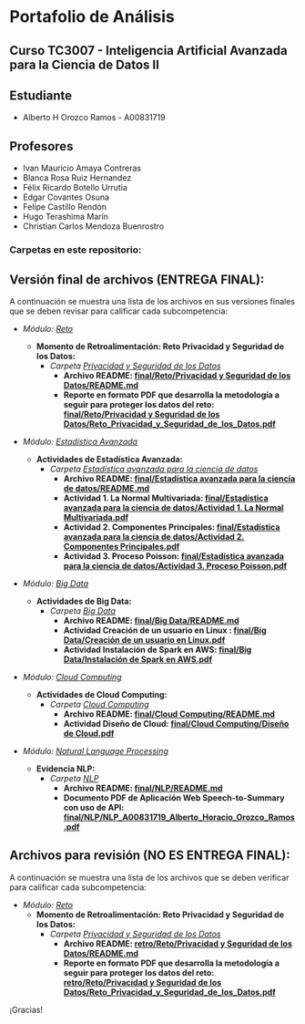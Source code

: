 # Portafolio de Análisis

## Curso TC3007 - Inteligencia Artificial Avanzada para la Ciencia de Datos II

## Estudiante
* Alberto H Orozco Ramos - A00831719

## Profesores
* Ivan Mauricio Amaya Contreras
* Blanca Rosa Ruiz Hernandez
* Félix Ricardo Botello Urrutia
* Edgar Covantes Osuna
* Felipe Castillo Rendón
* Hugo Terashima Marín
* Christian Carlos Mendoza Buenrostro


### Carpetas en este repositorio:

## **Versión final de archivos (ENTREGA FINAL)**:
A continuación se muestra una lista de los archivos en sus versiones finales que se deben revisar para calificar cada subcompetencia: 

* *Módulo: [Reto](/final/Reto/)*
	* **Momento de Retroalimentación: Reto Privacidad y Seguridad de los Datos:**
		* *Carpeta [Privacidad y Seguridad de los Datos](/final/Reto/Privacidad%20y%20Seguridad%20de%20los%20Datos/)*
			* **Archivo README: [final/Reto/Privacidad y Seguridad de los Datos/README.md](/final/Reto/Privacidad%20y%20Seguridad%20de%20los%20Datos/README.md)**
			* **Reporte en formato PDF que desarrolla la metodología a seguir para proteger los datos del reto: [final/Reto/Privacidad y Seguridad de los Datos/Reto_Privacidad_y_Seguridad_de_los_Datos.pdf](/final/Reto/Privacidad%20y%20Seguridad%20de%20los%20Datos/Reto_Privacidad_y_Seguridad_de_los_Datos.pdf)**

* *Módulo: [Estadística Avanzada](/final/Estadística%20avanzada%20para%20la%20ciencia%20de%20datos/)*
	* **Actividades de Estadística Avanzada:**
		* *Carpeta [Estadística avanzada para la ciencia de datos](/final/Estadística%20avanzada%20para%20la%20ciencia%20de%20datos/)*
			* **Archivo README: [final/Estadística avanzada para la ciencia de datos/README.md](/final/Estadística%20avanzada%20para%20la%20ciencia%20de%20datos/README.md)**
			* **Actividad 1. La Normal Multivariada: [final/Estadística avanzada para la ciencia de datos/Actividad 1. La Normal Multivariada.pdf](/final/Estadística%20avanzada%20para%20la%20ciencia%20de%20datos/Actividad%201.%20La%20Normal%20Multivariada.pdf)**
			* **Actividad 2. Componentes Principales: [final/Estadística avanzada para la ciencia de datos/Actividad 2. Componentes Principales.pdf](/final/Estadística%20avanzada%20para%20la%20ciencia%20de%20datos/Actividad%202.%20Componentes%20Principales.pdf)**
			* **Actividad 3. Proceso Poisson: [final/Estadística avanzada para la ciencia de datos/Actividad 3. Proceso Poisson.pdf](/final/Estadística%20avanzada%20para%20la%20ciencia%20de%20datos/Actividad%203.%20Proceso%20Poisson.pdf)**
			
* *Módulo: [Big Data](/final/Big%20Data/)*
	* **Actividades de Big Data:**
		* *Carpeta [Big Data](/final/Reto/Privacidad%20y%20Seguridad%20de%20los%20Datos/)*
			* **Archivo README: [final/Big Data/README.md](/final/Big%20Data/README.md)**
			* **Actividad Creación de un usuario en Linux : [final/Big Data/Creación de un usuario en Linux.pdf](/final/Big%20Data/Creación%20de%20usuario%20en%20Linux.pdf)**
			* **Actividad Instalación de Spark en AWS: [final/Big Data/Instalación de Spark en AWS.pdf](/final/Big%20Data/Instalación%20de%20Spark%20en%20AWS.pdf)**

* *Módulo: [Cloud Computing](/final/Cloud%20Computing/)*
	* **Actividades de Cloud Computing:**
		* *Carpeta [Cloud Computing](/final/Cloud%20Computing/)*
			* **Archivo README: [final/Cloud Computing/README.md](/final/Cloud%20Computing/README.md)**
			* **Actividad Diseño de Cloud: [final/Cloud Computing/Diseño de Cloud.pdf](/final/Cloud%20Computing/DisenoCloud_Equipo2.pdf)**

* *Módulo: [Natural Language Processing](/final/NLP/)*
	* **Evidencia NLP:**
		* *Carpeta [NLP](/final/NLP/)*
			* **Archivo README: [final/NLP/README.md](/final/NLP/README.md)**
			* **Documento PDF de Aplicación Web Speech-to-Summary con uso de API: [final/NLP/NLP_A00831719_Alberto_Horacio_Orozco_Ramos.pdf](/final/NLP/NLP_A00831719_Alberto_Horacio_Orozco_Ramos.pdf)**

## **Archivos para revisión (NO ES ENTREGA FINAL)**:
A continuación se muestra una lista de los archivos que se deben verificar para calificar cada subcompetencia: 

* *Módulo: <a href="https://github.com/4lb3rt0r/TC3007C_Portafolio_Analisis/blob/main/retro/Reto">Reto</a>*
	* **Momento de Retroalimentación: Reto Privacidad y Seguridad de los Datos:**
		* *Carpeta <a href="https://github.com/4lb3rt0r/TC3007C_Portafolio_Analisis/blob/main/retro/Reto/Privacidad%20y%20Seguridad%20de%20los%20Datos">Privacidad y Seguridad de los Datos</a>*
			* **Archivo README: <a href="https://github.com/4lb3rt0r/TC3007C_Portafolio_Analisis/blob/main/retro/Reto/Privacidad%20y%20Seguridad%20de%20los%20Datos/README.md">retro/Reto/Privacidad y Seguridad de los Datos/README.md</a>**
			* **Reporte en formato PDF que desarrolla la metodología a seguir para proteger los datos del reto: <a href="https://github.com/4lb3rt0r/TC3007C_Portafolio_Analisis/blob/main/retro/Reto/Privacidad%20y%20Seguridad%20de%20los%20Datos/Reto_Privacidad_y_Seguridad_de_los_Datos.pdf">retro/Reto/Privacidad y Seguridad de los Datos/Reto_Privacidad_y_Seguridad_de_los_Datos.pdf</a>**

¡Gracias!
